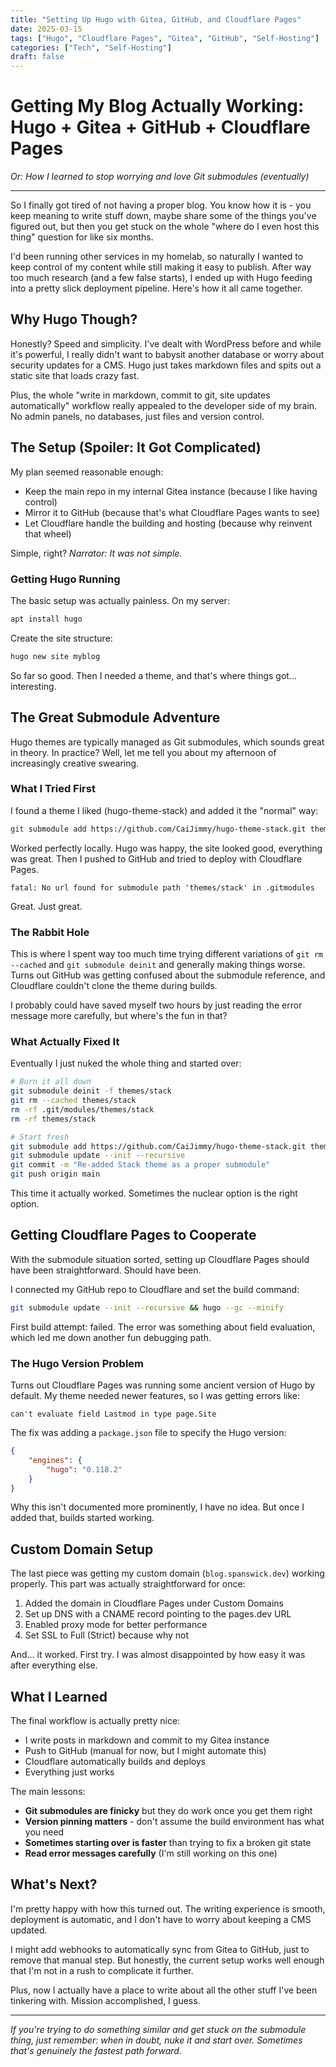 ```yaml
---
title: "Setting Up Hugo with Gitea, GitHub, and Cloudflare Pages"
date: 2025-03-15
tags: ["Hugo", "Cloudflare Pages", "Gitea", "GitHub", "Self-Hosting"]
categories: ["Tech", "Self-Hosting"]
draft: false
---
```


# Getting My Blog Actually Working: Hugo + Gitea + GitHub + Cloudflare Pages

*Or: How I learned to stop worrying and love Git submodules (eventually)*

---

So I finally got tired of not having a proper blog. You know how it is - you keep meaning to write stuff down, maybe share some of the things you've figured out, but then you get stuck on the whole "where do I even host this thing" question for like six months.

I'd been running other services in my homelab, so naturally I wanted to keep control of my content while still making it easy to publish. After way too much research (and a few false starts), I ended up with Hugo feeding into a pretty slick deployment pipeline. Here's how it all came together.

## Why Hugo Though?

Honestly? Speed and simplicity. I've dealt with WordPress before and while it's powerful, I really didn't want to babysit another database or worry about security updates for a CMS. Hugo just takes markdown files and spits out a static site that loads crazy fast.

Plus, the whole "write in markdown, commit to git, site updates automatically" workflow really appealed to the developer side of my brain. No admin panels, no databases, just files and version control.

## The Setup (Spoiler: It Got Complicated)

My plan seemed reasonable enough:
- Keep the main repo in my internal Gitea instance (because I like having control)
- Mirror it to GitHub (because that's what Cloudflare Pages wants to see)
- Let Cloudflare handle the building and hosting (because why reinvent that wheel)

Simple, right? *Narrator: It was not simple.*

### Getting Hugo Running

The basic setup was actually painless. On my server:

```bash
apt install hugo
```

Create the site structure:

```bash
hugo new site myblog
```

So far so good. Then I needed a theme, and that's where things got... interesting.

## The Great Submodule Adventure

Hugo themes are typically managed as Git submodules, which sounds great in theory. In practice? Well, let me tell you about my afternoon of increasingly creative swearing.

### What I Tried First

I found a theme I liked (hugo-theme-stack) and added it the "normal" way:

```bash
git submodule add https://github.com/CaiJimmy/hugo-theme-stack.git themes/stack
```

Worked perfectly locally. Hugo was happy, the site looked good, everything was great. Then I pushed to GitHub and tried to deploy with Cloudflare Pages.

```
fatal: No url found for submodule path 'themes/stack' in .gitmodules
```

Great. Just great.

### The Rabbit Hole

This is where I spent way too much time trying different variations of `git rm --cached` and `git submodule deinit` and generally making things worse. Turns out GitHub was getting confused about the submodule reference, and Cloudflare couldn't clone the theme during builds.

I probably could have saved myself two hours by just reading the error message more carefully, but where's the fun in that?

### What Actually Fixed It

Eventually I just nuked the whole thing and started over:

```bash
# Burn it all down
git submodule deinit -f themes/stack
git rm --cached themes/stack
rm -rf .git/modules/themes/stack
rm -rf themes/stack

# Start fresh
git submodule add https://github.com/CaiJimmy/hugo-theme-stack.git themes/stack
git submodule update --init --recursive
git commit -m "Re-added Stack theme as a proper submodule"
git push origin main
```

This time it actually worked. Sometimes the nuclear option is the right option.

## Getting Cloudflare Pages to Cooperate

With the submodule situation sorted, setting up Cloudflare Pages should have been straightforward. Should have been.

I connected my GitHub repo to Cloudflare and set the build command:

```bash
git submodule update --init --recursive && hugo --gc --minify
```

First build attempt: failed. The error was something about field evaluation, which led me down another fun debugging path.

### The Hugo Version Problem

Turns out Cloudflare Pages was running some ancient version of Hugo by default. My theme needed newer features, so I was getting errors like:

```
can't evaluate field Lastmod in type page.Site
```

The fix was adding a `package.json` file to specify the Hugo version:

```json
{
    "engines": {
        "hugo": "0.118.2"
    }
}
```

Why this isn't documented more prominently, I have no idea. But once I added that, builds started working.

## Custom Domain Setup

The last piece was getting my custom domain (`blog.spanswick.dev`) working properly. This part was actually straightforward for once:

1. Added the domain in Cloudflare Pages under Custom Domains
2. Set up DNS with a CNAME record pointing to the pages.dev URL
3. Enabled proxy mode for better performance
4. Set SSL to Full (Strict) because why not

And... it worked. First try. I was almost disappointed by how easy it was after everything else.

## What I Learned

The final workflow is actually pretty nice:
- I write posts in markdown and commit to my Gitea instance
- Push to GitHub (manual for now, but I might automate this)
- Cloudflare automatically builds and deploys
- Everything just works

The main lessons:
- **Git submodules are finicky** but they do work once you get them right
- **Version pinning matters** - don't assume the build environment has what you need
- **Sometimes starting over is faster** than trying to fix a broken git state
- **Read error messages carefully** (I'm still working on this one)

## What's Next?

I'm pretty happy with how this turned out. The writing experience is smooth, deployment is automatic, and I don't have to worry about keeping a CMS updated.

I might add webhooks to automatically sync from Gitea to GitHub, just to remove that manual step. But honestly, the current setup works well enough that I'm not in a rush to complicate it further.

Plus, now I actually have a place to write about all the other stuff I've been tinkering with. Mission accomplished, I guess.

---

*If you're trying to do something similar and get stuck on the submodule thing, just remember: when in doubt, nuke it and start over. Sometimes that's genuinely the fastest path forward.*
